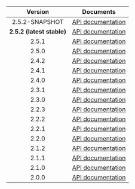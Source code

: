 | Version | Documents |
|:---:|---|
| 2.5.2-SNAPSHOT | [API documentation](2.5.2-SNAPSHOT) |
| **2.5.2 (latest stable)** | [API documentation](latest-stable) |
| 2.5.1 | [API documentation](2.5.1) |
| 2.5.0 | [API documentation](2.5.0) |
| 2.4.2 | [API documentation](2.4.2) |
| 2.4.1 | [API documentation](2.4.1) |
| 2.4.0 | [API documentation](2.4.0) |
| 2.3.1 | [API documentation](2.3.1) |
| 2.3.0 | [API documentation](2.3.0) |
| 2.2.3 | [API documentation](2.2.3) |
| 2.2.2 | [API documentation](2.2.2) |
| 2.2.1 | [API documentation](2.2.1) |
| 2.2.0 | [API documentation](2.2.0) |
| 2.1.2 | [API documentation](2.1.2) |
| 2.1.1 | [API documentation](2.1.1) |
| 2.1.0 | [API documentation](2.1.0) |
| 2.0.0 | [API documentation](2.0.0) |
